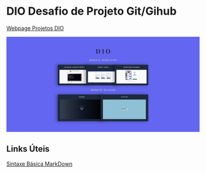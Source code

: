 # DIO Desafio de Projeto Git/Gihub

<style>img {width: 600px}</style>

[Webpage Projetos DIO](https://alexandre-a11.github.io/dio-desafio/)

[![](assets/images/Projetos-DIO.png)](https://alexandre-a11.github.io/dio-desafio/)

## Links Úteis

[Sintaxe Básica MarkDown](https://www.markdownguide.org/cheat-sheet/)
